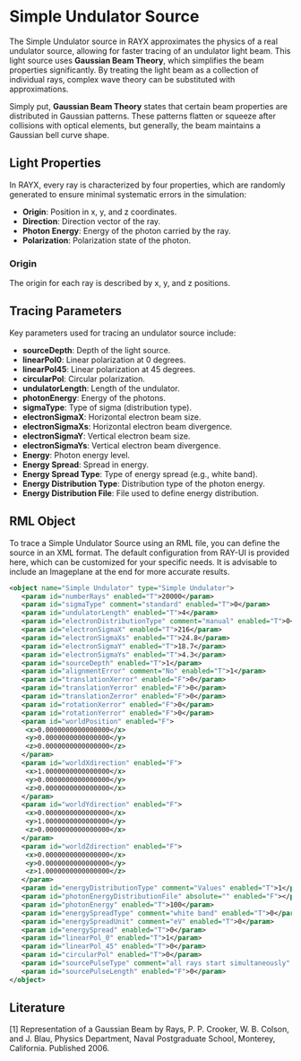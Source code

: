 # Simple Undulator Source

The Simple Undulator source in RAYX approximates the physics of a real undulator source, allowing for faster tracing of an undulator light beam. This light source uses **Gaussian Beam Theory**, which simplifies the beam properties significantly. By treating the light beam as a collection of individual rays, complex wave theory can be substituted with approximations.

Simply put, **Gaussian Beam Theory** states that certain beam properties are distributed in Gaussian patterns. These patterns flatten or squeeze after collisions with optical elements, but generally, the beam maintains a Gaussian bell curve shape.

## Light Properties

In RAYX, every ray is characterized by four properties, which are randomly generated to ensure minimal systematic errors in the simulation:

- **Origin**: Position in x, y, and z coordinates.
- **Direction**: Direction vector of the ray.
- **Photon Energy**: Energy of the photon carried by the ray.
- **Polarization**: Polarization state of the photon.

### Origin

The origin for each ray is described by x, y, and z positions.

## Tracing Parameters

Key parameters used for tracing an undulator source include:

- **sourceDepth**: Depth of the light source.
- **linearPol0**: Linear polarization at 0 degrees.
- **linearPol45**: Linear polarization at 45 degrees.
- **circularPol**: Circular polarization.
- **undulatorLength**: Length of the undulator.
- **photonEnergy**: Energy of the photons.
- **sigmaType**: Type of sigma (distribution type).
- **electronSigmaX**: Horizontal electron beam size.
- **electronSigmaXs**: Horizontal electron beam divergence.
- **electronSigmaY**: Vertical electron beam size.
- **electronSigmaYs**: Vertical electron beam divergence.
- **Energy**: Photon energy level.
- **Energy Spread**: Spread in energy.
- **Energy Spread Type**: Type of energy spread (e.g., white band).
- **Energy Distribution Type**: Distribution type of the photon energy.
- **Energy Distribution File**: File used to define energy distribution.

## RML Object

To trace a Simple Undulator Source using an RML file, you can define the source in an XML format. The default configuration from RAY-UI is provided here, which can be customized for your specific needs. It is advisable to include an Imageplane at the end for more accurate results.

```xml
<object name="Simple Undulator" type="Simple Undulator">
   <param id="numberRays" enabled="T">20000</param>
   <param id="sigmaType" comment="standard" enabled="T">0</param>
   <param id="undulatorLength" enabled="T">4</param>
   <param id="electronDistributionType" comment="manual" enabled="T">0</param>
   <param id="electronSigmaX" enabled="T">216</param>
   <param id="electronSigmaXs" enabled="T">24.8</param>
   <param id="electronSigmaY" enabled="T">18.7</param>
   <param id="electronSigmaYs" enabled="T">4.3</param>
   <param id="sourceDepth" enabled="T">1</param>
   <param id="alignmentError" comment="No" enabled="T">1</param>
   <param id="translationXerror" enabled="F">0</param>
   <param id="translationYerror" enabled="F">0</param>
   <param id="translationZerror" enabled="F">0</param>
   <param id="rotationXerror" enabled="F">0</param>
   <param id="rotationYerror" enabled="F">0</param>
   <param id="worldPosition" enabled="F">
    <x>0.0000000000000000</x>
    <y>0.0000000000000000</y>
    <z>0.0000000000000000</z>
   </param>
   <param id="worldXdirection" enabled="F">
    <x>1.0000000000000000</x>
    <y>0.0000000000000000</y>
    <z>0.0000000000000000</x>
   </param>
   <param id="worldYdirection" enabled="F">
    <x>0.0000000000000000</x>
    <y>1.0000000000000000</y>
    <z>0.0000000000000000</x>
   </param>
   <param id="worldZdirection" enabled="F">
    <x>0.0000000000000000</x>
    <y>0.0000000000000000</y>
    <z>1.0000000000000000</z>
   </param>
   <param id="energyDistributionType" comment="Values" enabled="T">1</param>
   <param id="photonEnergyDistributionFile" absolute="" enabled="F"></param>
   <param id="photonEnergy" enabled="T">100</param>
   <param id="energySpreadType" comment="white band" enabled="T">0</param>
   <param id="energySpreadUnit" comment="eV" enabled="T">0</param>
   <param id="energySpread" enabled="T">0</param>
   <param id="linearPol_0" enabled="T">1</param>
   <param id="linearPol_45" enabled="T">0</param>
   <param id="circularPol" enabled="T">0</param>
   <param id="sourcePulseType" comment="all rays start simultaneously" enabled="T">0</param>
   <param id="sourcePulseLength" enabled="F">0</param>
</object>
```

## Literature
[1] Representation of a Gaussian Beam by Rays, P. P. Crooker, W. B. Colson, and J. Blau, Physics Department, Naval Postgraduate School, Monterey, California. Published 2006.
